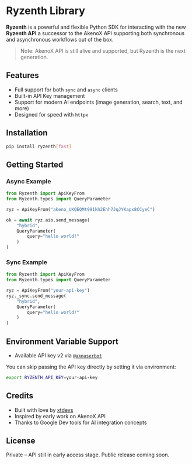# Ryzenth Library

**Ryzenth** is a powerful and flexible Python SDK for interacting with the new **Ryzenth API**  a successor to the AkenoX API supporting both synchronous and asynchronous workflows out of the box.

> Note: AkenoX API is still alive and supported, but Ryzenth is the next generation.

## Features

- Full support for both `sync` and `async` clients
- Built-in API Key management
- Support for modern AI endpoints (image generation, search, text, and more)
- Designed for speed with `httpx`

## Installation

```bash
pip install ryzenth[fast]
````

## Getting Started

### Async Example

```python
from Ryzenth import ApiKeyFrom
from Ryzenth.types import QueryParameter

ryz = ApiKeyFrom("akeno_UKQEQMt991kh2Ehh7JqJYKapx8CCyeC")

ok = await ryz.aio.send_message(
    "hybrid",
    QueryParameter(
        query="hello world!"
    )
)
```

### Sync Example

```python
from Ryzenth import ApiKeyFrom
from Ryzenth.types import QueryParameter

ryz = ApiKeyFrom("your-api-key")
ryz._sync.send_message(
    "hybrid",
    QueryParameter(
        query="hello world!"
    )
)
```

## Environment Variable Support
- Available API key v2 via [`@aknuserbot`](https://t.me/aknuserbot)

You can skip passing the API key directly by setting it via environment:

```bash
export RYZENTH_API_KEY=your-api-key
```

## Credits

* Built with love by [xtdevs](https://t.me/xtdevs)
* Inspired by early work on AkenoX API
* Thanks to Google Dev tools for AI integration concepts

## License

Private – API still in early access stage. Public release coming soon.

